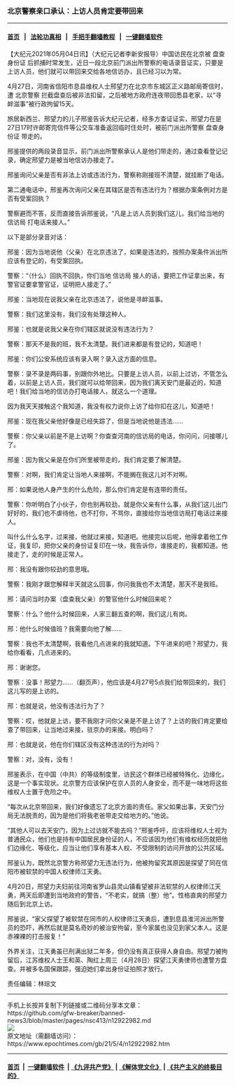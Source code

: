 ### 北京警察亲口承认：上访人员肯定要带回来
------------------------

#### [首页](https://github.com/gfw-breaker/banned-news3/blob/master/README.md) &nbsp;&nbsp;|&nbsp;&nbsp; [法轮功真相](https://github.com/begood0513/basic/blob/master/README.md)  &nbsp;&nbsp;|&nbsp;&nbsp; [手把手翻墙教程](https://github.com/gfw-breaker/guides/wiki)  &nbsp;&nbsp;|&nbsp;&nbsp; [一键翻墙软件](https://github.com/gfw-breaker/nogfw/blob/master/README.md)  



<div><p>
 【大纪元2021年05月04日讯】（大纪元记者李新安报导）中国访民在北京被
 <ok href="https://www.epochtimes.com/gb/tag/%E7%9B%98%E6%9F%A5%E8%BA%AB%E4%BB%BD%E8%AF%81.html">
  盘查身份证
 </ok>
 后抓捕时常发生，近日一段北京前门派出所警察的电话录音证实，只要是上访人员，他们就可以带回来交给各地信访办，且已经习以为常。
</p>
<p>
 4月27日，河南省信阳市息县维权人士邢望力在北京市东城区正义路邮局寄信时，遭
 <ok href="https://www.epochtimes.com/gb/tag/%E5%8C%97%E4%BA%AC%E8%AD%A6%E5%AF%9F.html">
  北京警察
 </ok>
 拦截盘查后被非法扣留，之后被地方政府连夜带回悉县老家，以“寻衅滋事”被行政拘留15天。
</p>
<p>
 旅居新西兰、邢望力的儿子邢鉴告诉大纪元记者，经多方查证证实，邢望力在是27日17时许邮寄完信件等公交车准备返回临时住处时，被前门派出所警察
 <ok href="https://www.epochtimes.com/gb/tag/%E7%9B%98%E6%9F%A5%E8%BA%AB%E4%BB%BD%E8%AF%81.html">
  盘查身份证
 </ok>
 带走的。
</p>
<p>
 邢鉴提供的两段录音显示，前门派出所警察承认人是他们带走的，通过查看登记记录，确定邢望力是被当地信访办接走了。
</p>
<p>
 邢鉴询问父亲是否有非法上访或违法行为，警察称刚接班不清楚，就挂断了电话。
</p>
<p>
 第二通电话中，邢鉴再次询问父亲在其辖区是否有违法行为？根据办案条例对方是否有受案回执？
</p>
<p>
 警察避而不答，反而直接告诉邢鉴说，“凡是上访人员到我们这儿，我们给当地的
 <ok href="https://www.epochtimes.com/gb/tag/%E4%BF%A1%E8%AE%BF%E5%B1%80.html">
  信访局
 </ok>
 打电话来接人。”
</p>
<p>
 以下是部分录音对话：
</p>
<p>
 邢鉴：因为当地说他（父亲）在北京违法了，如果是违法的，按照办案条件派出所应该有登记的，有受案回执。
</p>
<p>
 警察：“（什么）回执不回执，你们当地
 <ok href="https://www.epochtimes.com/gb/tag/%E4%BF%A1%E8%AE%BF%E5%B1%80.html">
  信访局
 </ok>
 接人的话，要把工作证拿出来，有警官证要拿警官证，证明把人接走了。”
</p>
<p>
 邢鉴：当地现在说我父亲在北京违法了，说他是寻衅滋事。
</p>
<p>
 警察：我们这里没有，我们没有处理这种人。
</p>
<p>
 邢鉴：也就是说我父亲在你们辖区就说没有违法行为？
</p>
<p>
 警察：那天不是我的班，我不太清楚。我们进来都是有登记的，知道吧！
</p>
<p>
 邢鉴：你们公安系统应该有录入啊？录入这方面的信息。
</p>
<p>
 警察：录不录是两码事，别跟你外地比。只要是上访人员，以前上过访，不管怎么着，以前是上访人员，我们就可以给带回来，因为我们离天安门是最近的，知道吧！我们给当地的信访办打电话接人，就这么一个道理。
</p>
<p>
 因为我天天接触这个我知道，我没有权力说你上访了给你扣在这儿，知道吧！
</p>
<p>
 邢鉴：现在我父亲他好像是已经失踪了，但是当地说他是违法……
</p>
<p>
 警察：你父亲以前是不是上访啊？你查查河南的信访局的电话，你问问，问接哪儿了。
</p>
<p>
 邢鉴：因为我父亲是在你们所里被带走的，我们肯定要了解清楚。
</p>
<p>
 警察：对啊，我们肯定让当地人来接啊，不能搁在我这儿对不对啊。
</p>
<p>
 邢：如果说他人身产生的什么危险，那么你们肯定是有连带的责任。
</p>
<p>
 警察：你听明白了小伙子，你也别再较劲，就是你父亲有什么事，从我们这儿出门好好的，我们也不虐待他，也不打你，不骂你，直接给你当地信访局打电话过来接人。
</p>
<p>
 叫什么什么名字，过来接，他就过来接，知道吧。他接完以后呢，他得拿着他工作证，我复印，把你父亲的身份证复印在一块，我告诉你，谁接走的，我都知道。他接走了，走的时候是正常人。
</p>
<p>
 邢：我没有跟你较劲的意思哦。
</p>
<p>
 警察：我刚才跟您解释半天就这么回事，你问我我也不太清楚，那天不是我班。
</p>
<p>
 邢：请问当时办案（盘查我父亲）的警官他什么时候回来呢？
</p>
<p>
 警察：什么？他什么时候回来，人家三翻五查的啊，我们这儿有岗。
</p>
<p>
 邢：他什么时候值班？我需要向他了解……
</p>
<p>
 警察：我也不太清楚啊，我看他几点进来的我就知道。下午进来的吧？邢望力，我给你看看，几点进来的。
</p>
<p>
 邢：谢谢您。
</p>
<p>
 警察：没事！邢望力……（翻页声），他应该是4月27号5点我们给带回来的，我们这儿写的是上访的。
</p>
<p>
 邢：也就是说，他没有违法行为了？
</p>
<p>
 警察：哎，他就是上访，要不我刚才问你父亲是不是上访了？上访的我们肯定要给查了带回来，让当地过来接，驻京办的来接。明白吗？
</p>
<p>
 邢：也就是说，他在你们辖区没有这种违法的行为对吗？
</p>
<p>
 警察：对，没有，没有！
</p>
<p>
 邢鉴表示，在中国（中共）的等级制度里，访民这个群体已经被特殊化、边缘化，这是一个事实现状。北京警方应该保护在京人员的人身安全，而不是一味地将这些维权人士置于危险之中。
</p>
<p>
 “每次从北京带回来，我们好像遗忘了北京方面的责任。家父如果出事，天安门分局无法脱责的，因为是他们将我老爸带走交给地方的。”他说。
</p>
<p>
 “其他人可以去天安门，因为上过访就不能去吗？”邢鉴呼吁，应该将维权人士视为普通民众，他们也是持有中国居民身份证的人，不应该因为他们有维权经历就把他们边缘化、等级化，应当让他们享有基本人权、不受限制的访问开放的公共区域。
</p>
<p>
 邢鉴认为，既然北京警方称邢望力无违法行为，他被拘留究其原因是探望了同在信阳市被软禁的中国人权律师江天勇。
</p>
<p>
 4月20日，邢望力夫妇前往河南省罗山县灵山镇看望被非法软禁的人权律师江天勇，两天后即遭到当地政府的警告，“不老实，就搞（整）他”。性格直爽的邢望力随后到北京上访。
</p>
<p>
 邢鉴说，“家父探望了被软禁在同市的人权律师江天勇后，遭到息县淮河派出所警员的恐吓，再然后就是莫名奇妙的被治安拘留，至今家属也没见到家父本人。这是赤裸裸的打击报复！”
</p>
<p>
 外界关注，江天勇虽已刑满出狱二年多，但仍没有真正获得人身自由。邢望力被拘留后，江苏维权人士王和英、陶红上周三（4月28日）探望江天勇律师也遭警方盘查。并被多名国保跟踪，强迫她们拿出身份证拍照才放行。
</p>
<p>
 责任编辑：林琮文
</p>
</div>
<hr/>
手机上长按并复制下列链接或二维码分享本文章：<br/>
https://github.com/gfw-breaker/banned-news3/blob/master/pages/nsc413/n12922982.md <br/>
<a href='https://github.com/gfw-breaker/banned-news3/blob/master/pages/nsc413/n12922982.md'><img src='https://github.com/gfw-breaker/banned-news3/blob/master/pages/nsc413/n12922982.md.png'/></a> <br/>
原文地址（需翻墙访问）：https://www.epochtimes.com/gb/21/5/4/n12922982.htm


------------------------
#### [首页](https://github.com/gfw-breaker/banned-news3/blob/master/README.md) &nbsp;|&nbsp; [一键翻墙软件](https://github.com/gfw-breaker/nogfw/blob/master/README.md) &nbsp;| [《九评共产党》](https://github.com/gfw-breaker/9ping.md/blob/master/README.md#九评之一评共产党是什么) | [《解体党文化》](https://github.com/gfw-breaker/jtdwh.md/blob/master/README.md) | [《共产主义的终极目的》](https://github.com/gfw-breaker/gczydzjmd.md/blob/master/README.md)


<img src='http://gfw-breaker.win/banned-news3/pages/nsc413/n12922982.md' width='0px' height='0px'/>